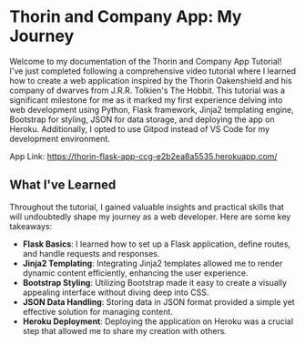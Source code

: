 # Thorin and Company App: My Journey

Welcome to my documentation of the Thorin and Company App Tutorial! I've just completed following a comprehensive video tutorial where I learned how to create a web application inspired by the Thorin Oakenshield and his company of dwarves from J.R.R. Tolkien's The Hobbit. This tutorial was a significant milestone for me as it marked my first experience delving into web development using Python, Flask framework, Jinja2 templating engine, Bootstrap for styling, JSON for data storage, and deploying the app on Heroku. Additionally, I opted to use Gitpod instead of VS Code for my development environment.

App Link: https://thorin-flask-app-ccg-e2b2ea8a5535.herokuapp.com/

## What I've Learned
Throughout the tutorial, I gained valuable insights and practical skills that will undoubtedly shape my journey as a web developer. Here are some key takeaways:

- **Flask Basics**: I learned how to set up a Flask application, define routes, and handle requests and responses.
- **Jinja2 Templating**: Integrating Jinja2 templates allowed me to render dynamic content efficiently, enhancing the user experience.
- **Bootstrap Styling**: Utilizing Bootstrap made it easy to create a visually appealing interface without diving deep into CSS.
- **JSON Data Handling**: Storing data in JSON format provided a simple yet effective solution for managing content.
- **Heroku Deployment**: Deploying the application on Heroku was a crucial step that allowed me to share my creation with others.
